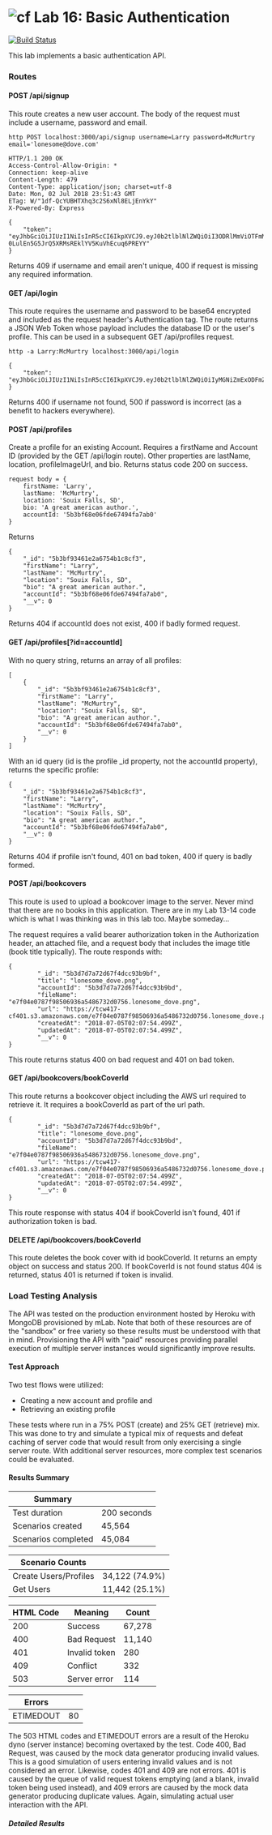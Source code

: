 ![cf](https://i.imgur.com/7v5ASc8.png) Lab 16: Basic Authentication
======

[![Build Status](https://travis-ci.com/TCW417/16-19-auth-asset-mgt.svg?branch=master)](https://travis-ci.com/TCW417/16-19-auth-asset-mgt)

This lab implements a basic authentication API.

### Routes

#### POST /api/signup

This route creates a new user account.  The body of the request must include a username, password and email.

```
http POST localhost:3000/api/signup username=Larry password=McMurtry email='lonesome@dove.com'

HTTP/1.1 200 OK
Access-Control-Allow-Origin: *
Connection: keep-alive
Content-Length: 479
Content-Type: application/json; charset=utf-8
Date: Mon, 02 Jul 2018 23:51:43 GMT
ETag: W/"1df-QcYUBHTXhq3c2S6xNl8ELjEnYkY"
X-Powered-By: Express

{
    "token": "eyJhbGciOiJIUzI1NiIsInR5cCI6IkpXVCJ9.eyJ0b2tlblNlZWQiOiI3ODRlMmViOTFmMDYwNzM3OGM4OTY3YzM1YmU0NDEyYjhiN2NmMzUwOWEyZjJlN2QiLCJpYXQiOjE1MzA2NTYzOTh9.Eq0g-0LulEn5G5JrQ5XRMsREklYV5KuVhEcuq6PREYY"
}
```

Returns 409 if username and email aren't unique, 400 if request is missing any required information.

#### GET /api/login

This route requires the username and password to be base64 encrypted and included as the request header's Authentication tag. The route returns a JSON Web Token whose payload includes the database ID or the user's profile. This can be used in a subsequent GET /api/profiles request.

```
http -a Larry:McMurtry localhost:3000/api/login

{
    "token": "eyJhbGciOiJIUzI1NiIsInR5cCI6IkpXVCJ9.eyJ0b2tlblNlZWQiOiIyMGNiZmExODFmZmZhYTk4ZGRkMDEzNDExMTM4NDI2YmUwZGU2NTY0NTBhYTA3ZWIiLCJpYXQiOjE1MzA2NTY2MzZ9.0XAT9ltDxe34pxpVZwKLb17b7n6ZpKj_N04wVwviTLg"
}
```

Returns 400 if username not found, 500 if password is incorrect (as a benefit to hackers everywhere).

#### POST /api/profiles

Create a profile for an existing Account.  Requires a firstName and Account ID (provided by the GET /api/login route). Other properties are lastName, location, profileImageUrl, and bio.  Returns status code 200 on success.
```
request body = {
    firstName: 'Larry',
    lastName: 'McMurtry',
    location: 'Souix Falls, SD',
    bio: 'A great american author.',
    accountId: '5b3bf68e06fde67494fa7ab0'
}
```
Returns
```
{
    "_id": "5b3bf93461e2a6754b1c8cf3",
    "firstName": "Larry",
    "lastName": "McMurtry",
    "location": "Souix Falls, SD",
    "bio": "A great american author.",
    "accountId": "5b3bf68e06fde67494fa7ab0",
    "__v": 0
}
```
Returns 404 if accountId does not exist, 400 if badly formed request.

#### GET /api/profiles[?id=accountId]

With no query string, returns an array of all profiles:
```
[
    {
        "_id": "5b3bf93461e2a6754b1c8cf3",
        "firstName": "Larry",
        "lastName": "McMurtry",
        "location": "Souix Falls, SD",
        "bio": "A great american author.",
        "accountId": "5b3bf68e06fde67494fa7ab0",
        "__v": 0
    }
]
```
With an id query (id is the profile _id property, not the accountId property), returns the specific profile:
```
{
    "_id": "5b3bf93461e2a6754b1c8cf3",
    "firstName": "Larry",
    "lastName": "McMurtry",
    "location": "Souix Falls, SD",
    "bio": "A great american author.",
    "accountId": "5b3bf68e06fde67494fa7ab0",
    "__v": 0
}
```
Returns 404 if profile isn't found, 401 on bad token, 400 if query is badly formed.

#### POST /api/bookcovers

This route is used to upload a bookcover image to the server.  Never mind that there are no books in this application. There are in my Lab 13-14 code which is what I was thinking was in this lab too.  Maybe someday...

The request requires a valid bearer authorization token in the Authorization header, an attached file, and a request body that includes the image title (book title typically).  The route responds with:
```
{
        "_id": "5b3d7d7a72d67f4dcc93b9bf",
        "title": "lonesome_dove.png",
        "accountId": "5b3d7d7a72d67f4dcc93b9bd",
        "fileName": "e7f04e0787f98506936a5486732d0756.lonesome_dove.png",
        "url": "https://tcw417-cf401.s3.amazonaws.com/e7f04e0787f98506936a5486732d0756.lonesome_dove.png",
        "createdAt": "2018-07-05T02:07:54.499Z",
        "updatedAt": "2018-07-05T02:07:54.499Z",
        "__v": 0
}
```
This route returns status 400 on bad request and 401 on bad token.

#### GET /api/bookcovers/bookCoverId

This route returns a bookcover object including the AWS url required to retrieve it.  It requires a bookCoverId as part of the url path.
```
{
        "_id": "5b3d7d7a72d67f4dcc93b9bf",
        "title": "lonesome_dove.png",
        "accountId": "5b3d7d7a72d67f4dcc93b9bd",
        "fileName": "e7f04e0787f98506936a5486732d0756.lonesome_dove.png",
        "url": "https://tcw417-cf401.s3.amazonaws.com/e7f04e0787f98506936a5486732d0756.lonesome_dove.png",
        "createdAt": "2018-07-05T02:07:54.499Z",
        "updatedAt": "2018-07-05T02:07:54.499Z",
        "__v": 0
}
```
This route response with status 404 if bookCoverId isn't found, 401 if authorization token is bad.

#### DELETE /api/bookcovers/bookCoverId

This route deletes the book cover with id bookCoverId. It returns an empty object on success and status 200. If bookCoverId is not found status 404 is returned, status 401 is returned if token is invalid.

### Load Testing Analysis

The API was tested on the production environment hosted by Heroku with MongoDB provisioned by mLab. Note that both of these resources are of the "sandbox" or free variety so these results must be understood with that in mind. Provisioning the API with "paid" resources providing parallel execution of multiple server instances would significantly improve results.

#### Test Approach

Two test flows were utilized:
- Creating a new account and profile and
- Retrieving an existing profile

These tests where run in a 75% POST (create) and 25% GET (retrieve) mix.  This was done to try and simulate a typical mix of requests and defeat caching of server code that would result from only exercising a single server route.  With additional server resources, more complex test scenarios could be evaluated.

#### Results Summary

| Summary | |
|---------|-|
| Test duration | 200 seconds |
| Scenarios created | 45,564 |
| Scenarios completed | 45,084 |

| Scenario Counts | |
|-----------------|-|
| Create Users/Profiles | 34,122 (74.9%) |
| Get Users | 11,442 (25.1%) |

| HTML Code | Meaning | Count |
|------|---------|-------|
| 200 | Success | 67,278 |
| 400 | Bad Request | 11,140 |
| 401 | Invalid token | 280 |
| 409 | Conflict | 332 |
| 503 | Server error | 114 |

| Errors | |
|-------|-|
| ETIMEDOUT | 80 |

The 503 HTML codes and ETIMEDOUT errors are a result of the Heroku dyno (server instance) becoming overtaxed by the test.  Code 400, Bad Request, was caused by the mock data generator producing invalid values. This is a good simulation of users entering invalid values and is not considered an error. Likewise, codes 401 and 409 are not errors. 401 is caused by the queue of valid request tokens emptying (and a blank, invalid token being used instead), and 409 errors are caused by the mock data generator producing duplicate values. Again, simulating actual user interaction with the API.

##### Detailed Results





